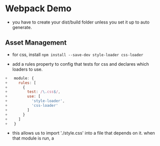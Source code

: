# Webpack Demo

- you have to create your dist/build folder unless you set it up to auto generate.

## Asset Management

- for css, install `npm install --save-dev style-loader css-loader`

- add a rules property to config that tests for css and declares which loaders to use.

```js
+   module: {
+     rules: [
+       {
+         test: /\.css$/,
+         use: [
+           'style-loader',
+           'css-loader'
+         ]
+       }
+     ]
+   }
```

- this allows us to import './style.css' into a file that depends on it. when that module is run, a <style> tag with the stringified css will inserted into the <head> of the html file.

- test. add style.css and import into index.js

- if you run build and inspect the head tags in dev tools you will see the inserted styles:
```html
<style type="text/css">.hello {
  color: red;
}
</style>
```